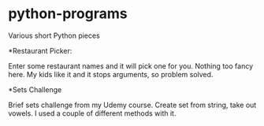 # python-programs
Various short Python pieces


*Restaurant Picker:

Enter some restaurant names and it will pick one for you. Nothing too fancy here. My kids like it and it stops arguments, so problem solved.

*Sets Challenge

Brief sets challenge from my Udemy course. Create set from string, take out vowels. I used a couple of different methods with it. 
